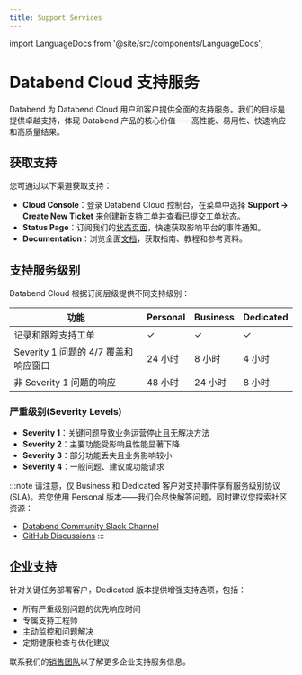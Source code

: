 ```yaml
---
title: Support Services
---
```


import LanguageDocs from '@site/src/components/LanguageDocs';

# Databend Cloud 支持服务

Databend 为 Databend Cloud 用户和客户提供全面的支持服务。我们的目标是提供卓越支持，体现 Databend 产品的核心价值——高性能、易用性、快速响应和高质量结果。

<LanguageDocs
cn=
'
有关各版本支持服务级别的详细信息，请参阅 [支持服务级别](#support-service-levels)。如需了解更多信息，请联系我们的[销售团队](https://www.databend.cn/contact-us/)。
'
en=
'
For detailed information about support service levels across different editions, see [Support Service Levels](#support-service-levels). For more information, contact our [sales team](https://www.databend.com/contact-us/).
'/>

## 获取支持

您可通过以下渠道获取支持：

- **Cloud Console**：登录 Databend Cloud 控制台，在菜单中选择 **Support → Create New Ticket** 来创建新支持工单并查看已提交工单状态。
- **Status Page**：订阅我们的[状态页面](https://status.databend.com)，快速获取影响平台的事件通知。
- **Documentation**：浏览全面[文档](https://docs.databend.com)，获取指南、教程和参考资料。

## 支持服务级别

Databend Cloud 根据订阅层级提供不同支持级别：

| 功能 | Personal | Business | Dedicated |
|---------|----------|----------|-----------|
| 记录和跟踪支持工单 | ✓ | ✓ | ✓ |
| Severity 1 问题的 4/7 覆盖和响应窗口 | 24 小时 | 8 小时 | 4 小时 |
| 非 Severity 1 问题的响应 | 48 小时 | 24 小时 | 8 小时 |

### 严重级别(Severity Levels)

- **Severity 1**：关键问题导致业务运营停止且无解决方法
- **Severity 2**：主要功能受影响且性能显著下降
- **Severity 3**：部分功能丢失且业务影响较小
- **Severity 4**：一般问题、建议或功能请求

:::note
请注意，仅 Business 和 Dedicated 客户对支持事件享有服务级别协议 (SLA)。若您使用 Personal 版本——我们会尽快解答问题，同时建议您探索社区资源：

- [Databend Community Slack Channel](https://link.databend.com/join-slack)
- [GitHub Discussions](https://github.com/datafuselabs/databend/discussions)
:::

## 企业支持

针对关键任务部署客户，Dedicated 版本提供增强支持选项，包括：

- 所有严重级别问题的优先响应时间
- 专属支持工程师
- 主动监控和问题解决
- 定期健康检查与优化建议

联系我们的[销售团队](https://www.databend.com/contact-us/)以了解更多企业支持服务信息。